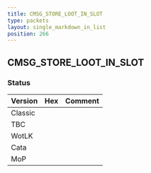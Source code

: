 ```yaml
---
title: CMSG_STORE_LOOT_IN_SLOT
type: packets
layout: single_markdown_in_list
position: 266
---
```


## CMSG_STORE_LOOT_IN_SLOT

### Status

Version    | Hex        | Comment
---------- | ---------- | ---------- 
Classic    |            |
TBC        |            |
WotLK      |            |
Cata       |            |
MoP        |            |